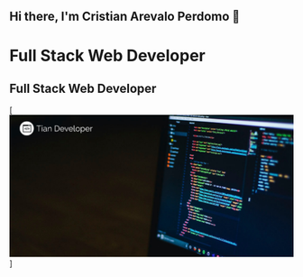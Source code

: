 ## Hi there, I'm Cristian Arevalo Perdomo 👋

Full Stack Web Developer
============================

Full Stack Web Developer
-------------------

[![banner-git.png](./img/BannerLinkedin.jpg)]

<!--
**tian-dev1/tian-dev1** is a ✨ _special_ ✨ repository because its `README.md` (this file) appears on your GitHub profile.

Here are some ideas to get you started:

- 🔭 I’m currently working on ...
- 🌱 I’m currently learning ...
- 👯 I’m looking to collaborate on ...
- 🤔 I’m looking for help with ...
- 💬 Ask me about ...
- 📫 How to reach me: ...
- 😄 Pronouns: ...
- ⚡ Fun fact: ...
-->
